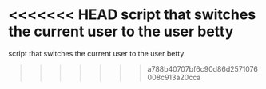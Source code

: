 <<<<<<< HEAD
script that switches the current user to the user betty
=======
 script that switches the current user to the user betty
>>>>>>> a788b40707bf6c90d86d2571076008c913a20cca
